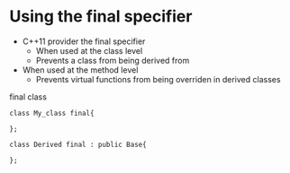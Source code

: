 # Using the final specifier
<ul>
    <li>C++11 provider the final specifier
        <ul>
            <li>When used at the class level</li>
            <li>Prevents a class from being derived from</li>
        </ul>
    </li>
    <li>
        When used at the method level
        <ul>
            <li>Prevents virtual functions from being overriden in derived classes</li>
        </ul>
    </li>
</ul>

final class

```
class My_class final{

};

class Derived final : public Base{

};
```